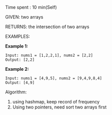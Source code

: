 Time spent : 10 min(Self)

GIVEN: two arrays

RETURNS: the intersection of two arrays

EXAMPLES:

 **Example 1:**

```
Input: nums1 = [1,2,2,1], nums2 = [2,2]
Output: [2,2]
```

**Example 2:**

```
Input: nums1 = [4,9,5], nums2 = [9,4,9,8,4]
Output: [4,9]
```

Algorithm:

1. using hashmap, keep record of frequency
2. Using two pointers, need sort two arrays first